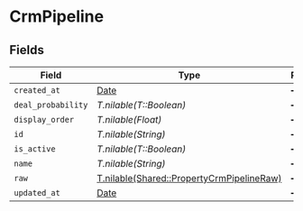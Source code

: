 # CrmPipeline


## Fields

| Field                                                                                      | Type                                                                                       | Required                                                                                   | Description                                                                                |
| ------------------------------------------------------------------------------------------ | ------------------------------------------------------------------------------------------ | ------------------------------------------------------------------------------------------ | ------------------------------------------------------------------------------------------ |
| `created_at`                                                                               | [Date](https://ruby-doc.org/stdlib-2.6.1/libdoc/date/rdoc/Date.html)                       | :heavy_minus_sign:                                                                         | N/A                                                                                        |
| `deal_probability`                                                                         | *T.nilable(T::Boolean)*                                                                    | :heavy_minus_sign:                                                                         | N/A                                                                                        |
| `display_order`                                                                            | *T.nilable(Float)*                                                                         | :heavy_minus_sign:                                                                         | N/A                                                                                        |
| `id`                                                                                       | *T.nilable(String)*                                                                        | :heavy_minus_sign:                                                                         | N/A                                                                                        |
| `is_active`                                                                                | *T.nilable(T::Boolean)*                                                                    | :heavy_minus_sign:                                                                         | N/A                                                                                        |
| `name`                                                                                     | *T.nilable(String)*                                                                        | :heavy_minus_sign:                                                                         | N/A                                                                                        |
| `raw`                                                                                      | [T.nilable(Shared::PropertyCrmPipelineRaw)](../../models/shared/propertycrmpipelineraw.md) | :heavy_minus_sign:                                                                         | N/A                                                                                        |
| `updated_at`                                                                               | [Date](https://ruby-doc.org/stdlib-2.6.1/libdoc/date/rdoc/Date.html)                       | :heavy_minus_sign:                                                                         | N/A                                                                                        |